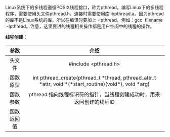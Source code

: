 Linux系统下的多线程遵循POSIX线程接口，称为pthread。编写Linux下的多线程程序，需要使用头文件pthread.h，连接时需要使用库libpthread.a。因为pthread的库不是Linux系统的库，所以在编译时要加上 -lpthread。例如：gcc  filename  -lpthread。注意，这里要讲的线程相关操作都是用户空间中的线程的操作。

**线程创建：**

| 参数 | 介绍 |
|:---:|:----:|
|头文件|#include <pthread.h>|
|函数原型|int pthread_create(pthread_t \*thread, pthread_attr_t \*attr, void \*(\*start_routine)(void\*), void \*arg)|
|函数参数|pthread:指向线程标识符的指针，当线程创建成功时，用来返回创建的线程ID|
|函数返回值||
